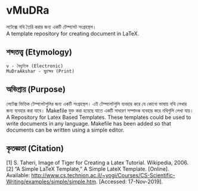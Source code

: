 # vMuDRa 
লটেক্সে নথি তৈরি করার জন্য একটি টেম্পলেট সংগ্রহস্থল।  
A template repository for creating document in LaTeX.

## শব্দতত্ত্ব (Etymology)
```
v - বৈদ্যুতিক (Electronic)
MuDraAkshar - মুদ্রাক্ষর (Print)  
```
## অভিপ্রায় (Purpose)

লেটেক্স ভিত্তিক টেম্পলেটগুলির জন্য একটি সংগ্রহস্থল। এই টেম্পলেটগুলি ব্যবহার করে যে কোনো ভাষায় নথি লেখার জন্য ব্যবহার করা যাবে। Makefile যুক্ত করা হয়েছে যাতে একটি সাধারণ সম্পাদক ব্যবহার করে নথিগুলি লেখা যায়।  
A Repository for Latex Based Templates. These templates could be used to write documents in any language. Makefile has been added so that documents can be written using a simple editor.  


## কৃতজ্ঞতা (Citation)  

[1] S. Taheri, Image of Tiger for Creating a Latex Tutorial. Wikipedia, 2006.
[2] “A Simple LaTeX Template,” A Simple LateX Template. [Online]. Available: http://www.cs.technion.ac.il/~yogi/Courses/CS-Scientific-Writing/examples/simple/simple.htm. [Accessed: 17-Nov-2019].

